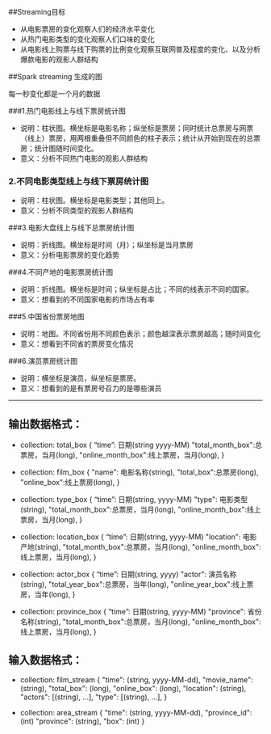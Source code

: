 ##Streaming目标

* 从电影票房的变化观察人们的经济水平变化
* 从热门电影类型的变化观察人们口味的变化
* 从电影线上购票与线下购票的比例变化观察互联网普及程度的变化、以及分析爆款电影的观影人群结构



##Spark streaming 生成的图

  每一秒变化都是一个月的数据

###1.热门电影线上与线下票房统计图

* 说明：柱状图。横坐标是电影名称；纵坐标是票房；同时统计总票房与网票（线上）票房，用两根重叠但不同颜色的柱子表示；统计从开始到现在的总票房；统计图随时间变化。
* 意义：分析不同热门电影的观影人群结构

### 2.不同电影类型线上与线下票房统计图

* 说明：柱状图。横坐标是电影类型；其他同上。
* 意义：分析不同类型的观影人群结构

###3.电影大盘线上与线下总票房统计图

* 说明：折线图。横坐标是时间（月）；纵坐标是当月票房
* 意义：分析电影票房的变化趋势

###4.不同产地的电影票房统计图

* 说明：折线图。横坐标是时间；纵坐标是占比；不同的线表示不同的国家。
* 意义：想看到的不同国家电影的市场占有率

###5.中国省份票房地图

* 说明：地图。不同省份用不同颜色表示；颜色越深表示票房越高；随时间变化
* 意义：想看到不同省的票房变化情况

###6.演员票房统计图

* 说明：横坐标是演员，纵坐标是票房。
* 意义：想看到的是有票房号召力的是哪些演员

---

## 输出数据格式：

* collection: total_box
  {
  “time”: 日期(string yyyy-MM)
  "total_month_box":总票房，当月(long),
  "online_month_box":线上票房，当月(long),
  }

* collection: film_box
  {
  "name": 电影名称(string),
  "total_box":总票房(long),
  "online_box":线上票房(long),
  }

* collection: type_box
  {
  “time”: 日期(string, yyyy-MM)
  "type": 电影类型(string),
  "total_month_box":总票房，当月(long),
  "online_month_box":线上票房，当月(long),
  }

* collection: location_box
  {
  “time”: 日期(string, yyyy-MM)
  "location": 电影产地(string),
  "total_month_box":总票房，当月(long),
  "online_month_box":线上票房，当月(long),
  }

* collection: actor_box
  {
  “time”: 日期(string, yyyy)
  "actor": 演员名称(string),
  "total_year_box":总票房，当年(long),
  "online_year_box":线上票房，当年(long),
  }

* collection: province_box
  {
  “time”: 日期(string, yyyy-MM)
  "province": 省份名称(string),
  "total_month_box":总票房，当月(long),
  "online_month_box":线上票房，当月(long),
  }

## 输入数据格式：

* collection: film_stream
  {
  "time": (string, yyyy-MM-dd),
  "movie_name": (string),
  "total_box": (long),
  "online_box": (long),
  "location": (string),
  "actors": [(string), ...],
  "type": [(string), ...],
  }

* collection: area_stream
  {
  "time": (string, yyyy-MM-dd),
  "province_id": (int)
  "province": (string),
  "box": (int)
  }



